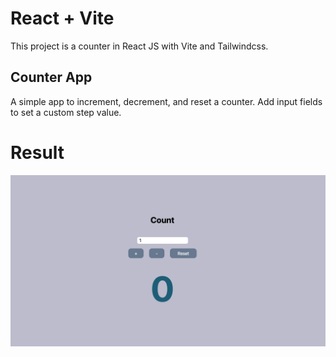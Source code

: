 # React + Vite

This project is a counter in React JS with Vite and Tailwindcss.

## Counter App

A simple app to increment, decrement, and reset a counter.
Add input fields to set a custom step value.

# Result

![Begin Banner](/final.jpg)
